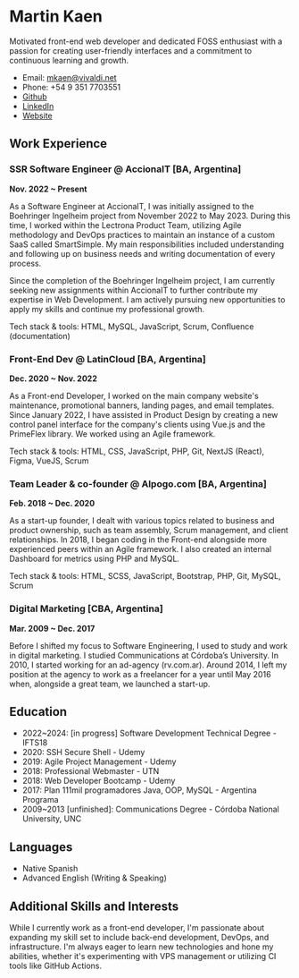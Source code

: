# Martin Kaen

Motivated front-end web developer and dedicated FOSS enthusiast with a passion for creating user-friendly interfaces and a commitment to continuous learning and growth.

- Email: mkaen@vivaldi.net
- Phone: +54 9 351 7703551
- [Github](https://github.com/kaenovsky)
- [LinkedIn](https://www.linkedin.com/in/martinkaen)
- [Website](https://mkaen.ar)

## Work Experience

### SSR Software Engineer @ AccionaIT [BA, Argentina]

**Nov. 2022 ~ Present**

As a Software Engineer at AccionaIT, I was initially assigned to the Boehringer Ingelheim project from November 2022 to May 2023. During this time, I worked within the Lectrona Product Team, utilizing Agile methodology and DevOps practices to maintain an instance of a custom SaaS called SmartSimple. My main responsibilities included understanding and following up on business needs and writing documentation of every process.

Since the completion of the Boehringer Ingelheim project, I am currently seeking new assignments within AccionaIT to further contribute my expertise in Web Development. I am actively pursuing new opportunities to apply my skills and continue my professional growth.

Tech stack & tools: HTML, MySQL, JavaScript, Scrum, Confluence (documentation)

### Front-End Dev @ LatinCloud [BA, Argentina]

**Dec. 2020 ~ Nov. 2022**

As a Front-end Developer, I worked on the main company website's maintenance, promotional banners, landing pages, and email templates. Since January 2022, I have assisted in Product Design by creating a new control panel interface for the company's clients using Vue.js and the PrimeFlex library. We worked using an Agile framework.

Tech stack & tools: HTML, CSS, JavaScript, PHP, Git, NextJS (React), Figma, VueJS, Scrum

### Team Leader & co-founder @ Alpogo.com [BA, Argentina]

**Feb. 2018 ~ Dec. 2020**

As a start-up founder, I dealt with various topics related to business and product ownership, such as team assembly, Scrum management, and client relationships. In 2018, I began coding in the Front-end alongside more experienced peers within an Agile framework. I also created an internal Dashboard for metrics using PHP and MySQL.

Tech stack & tools: HTML, SCSS, JavaScript, Bootstrap, PHP, Git, MySQL, Scrum

### Digital Marketing [CBA, Argentina]

**Mar. 2009 ~ Dec. 2017**

Before I shifted my focus to Software Engineering, I used to study and work in digital marketing. I studied Communications at Córdoba’s University. In 2010, I started working for an ad-agency (rv.com.ar). Around 2014, I left my position at the agency to work as a freelancer for a year until May 2016 when, alongside a great team, we launched a start-up.

## Education

- 2022~2024: [in progress] Software Development Technical Degree - IFTS18
- 2020: SSH Secure Shell - Udemy
- 2019: Agile Project Management - Udemy
- 2018: Professional Webmaster - UTN
- 2018: Web Developer Bootcamp - Udemy
- 2017: Plan 111mil programadores Java, OOP, MySQL - Argentina Programa
- 2009~2013 [unfinished]: Communications Degree - Córdoba National University, UNC

## Languages

- Native Spanish
- Advanced English (Writing & Speaking)

## Additional Skills and Interests

While I currently work as a front-end developer, I'm passionate about expanding my skill set to include back-end development, DevOps, and infrastructure. I'm always eager to learn new technologies and hone my abilities, whether it's experimenting with VPS management or utilizing CI tools like GitHub Actions.